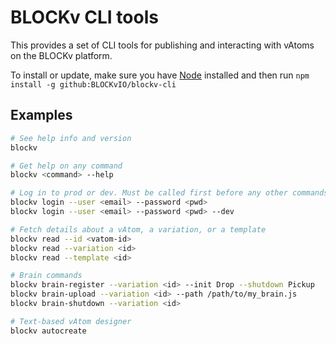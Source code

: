 # BLOCKv CLI tools

This provides a set of CLI tools for publishing and interacting with vAtoms on the BLOCKv platform.

To install or update, make sure you have [Node](https://nodejs.org) installed and then run `npm install -g github:BLOCKvIO/blockv-cli`

## Examples

``` bash
# See help info and version
blockv
```

``` bash
# Get help on any command
blockv <command> --help
```

``` bash
# Log in to prod or dev. Must be called first before any other commands to set up a session.
blockv login --user <email> --password <pwd>
blockv login --user <email> --password <pwd> --dev
```

``` bash
# Fetch details about a vAtom, a variation, or a template
blockv read --id <vatom-id>
blockv read --variation <id>
blockv read --template <id>
```

``` bash
# Brain commands
blockv brain-register --variation <id> --init Drop --shutdown Pickup
blockv brain-upload --variation <id> --path /path/to/my_brain.js
blockv brain-shutdown --variation <id>
```

``` bash
# Text-based vAtom designer
blockv autocreate
```